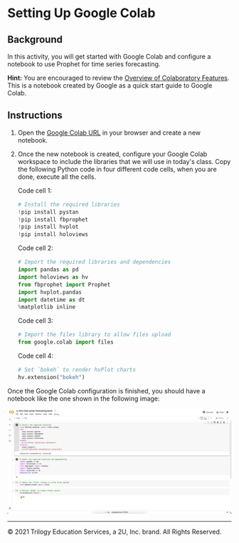 # Setting Up Google Colab

## Background

In this activity, you will get started with Google Colab and configure a notebook to use Prophet for time series forecasting.

**Hint:** You are encouraged to review the [Overview of Colaboratory Features](https://colab.research.google.com/notebooks/basic_features_overview.ipynb). This is a notebook created by Google as a quick start guide to Google Colab.

## Instructions

1. Open the [Google Colab URL](https://colab.research.google.com/) in your browser and create a new notebook.

2. Once the new notebook is created, configure your Google Colab workspace to include the libraries that we will use in today's class. Copy the following Python code in four different code cells, when you are done, execute all the cells.

   Code cell 1:

    ```python
    # Install the required libraries
    !pip install pystan
    !pip install fbprophet
    !pip install hvplot
    !pip install holoviews
    ```

   Code cell 2:

   ```python
   # Import the required libraries and dependencies
   import pandas as pd
   import holoviews as hv
   from fbprophet import Prophet
   import hvplot.pandas
   import datetime as dt
   %matplotlib inline
   ```

   Code cell 3:

   ```python
   # Import the files library to allow files upload
   from google.colab import files
   ```

   Code cell 4:

   ```python
   # Set `bokeh` to render hvPlot charts
   hv.extension("bokeh")
   ```

Once the Google Colab configuration is finished, you should have a notebook like the one shown in the following image:

![A screen capture shows the code needed to configure Google Colab.](Images/10-2-final-conf-colab.png)

---

© 2021 Trilogy Education Services, a 2U, Inc. brand. All Rights Reserved.
